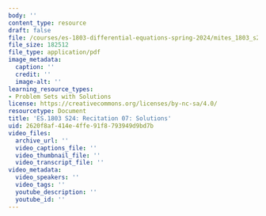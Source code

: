 ```yaml
---
body: ''
content_type: resource
draft: false
file: /courses/es-1803-differential-equations-spring-2024/mites_1803_s24_probsect-week7-qa.pdf
file_size: 182512
file_type: application/pdf
image_metadata:
  caption: ''
  credit: ''
  image-alt: ''
learning_resource_types:
- Problem Sets with Solutions
license: https://creativecommons.org/licenses/by-nc-sa/4.0/
resourcetype: Document
title: 'ES.1803 S24: Recitation 07: Solutions'
uid: 2620f8af-414e-4ffe-91f8-793949d9bd7b
video_files:
  archive_url: ''
  video_captions_file: ''
  video_thumbnail_file: ''
  video_transcript_file: ''
video_metadata:
  video_speakers: ''
  video_tags: ''
  youtube_description: ''
  youtube_id: ''
---
```


